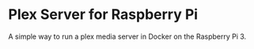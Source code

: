 # Plex Server for Raspberry Pi

A simple way to run a plex media server in Docker on the Raspberry Pi 3.

